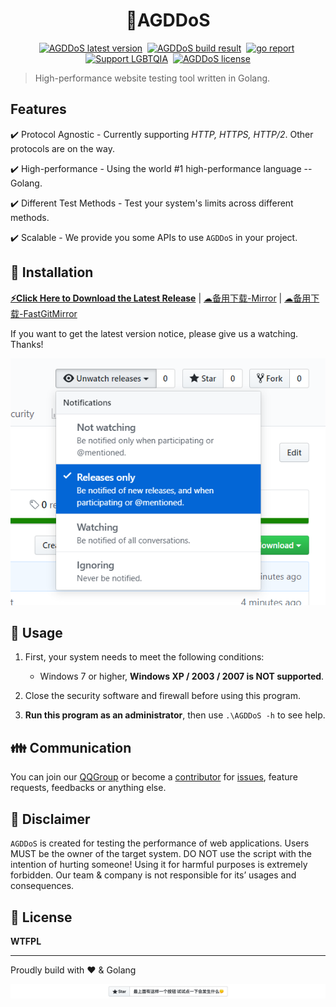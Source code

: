 <!--
[![AGDDoS](https://socialify.git.ci/AGDDoS/AGDDoS/image?description=1&forks=1&issues=1&language=1&logo=https%3A%2F%2Favatars.githubusercontent.com%2Fu%2F63779340&name=1&owner=1&pattern=Circuit%20Board&pulls=1&stargazers=1&theme=Light&cache=600)](https://github.com/AGDDoS/AGDDoS)
[![LGBT-CN](https://img.shields.io/badge/Support-LGBTQIA-FF0000)](https://git.io/JfJiO)
-->
<h1 align="center">📌AGDDoS</h1>

<p align="center">
    <a href="https://github.com/AGDDoS/AGDDoS/releases" target="_blank"><img src="https://img.shields.io/github/v/release/AGDDoS/AGDDoS?color=orange&include_prereleases&logo=github&style=for-the-badge" alt="AGDDoS latest version" /></a>&nbsp;
    <a href="https://github.com/AGDDoS/AGDDoS/actions/workflows/go.yml" target="_blank"><img src="https://img.shields.io/github/workflow/status/AGDDoS/AGDDoS/Go?style=for-the-badge&logo=github" alt="AGDDoS build result" /></a>&nbsp;
    <a href="https://goreportcard.com/report/github.com/AGDDoS/AGDDoS" target="_blank"><img src="https://goreportcard.com/badge/github.com/AGDDoS/AGDDoS?style=for-the-badge&logo=go" alt="go report" /></a>&nbsp;
    <a href="https://github.com/LGBT-CN" target="_blank"><img src="https://img.shields.io/badge/Support-LGBTQIA-FF0000?style=for-the-badge" alt="Support LGBTQIA" /></a>&nbsp;
    <a href="https://github.com/AGDDoS/AGDDoS/blob/master/LICENSE" target="_blank"><img src="https://img.shields.io/badge/LICENSE-WTFPL-orange?style=for-the-badge&logo=none" alt="AGDDoS license" /></a>
</p>

> High-performance website testing tool written in Golang.

## Features
:heavy_check_mark: Protocol Agnostic - Currently supporting *HTTP, HTTPS, HTTP/2*. Other protocols are on the way.

:heavy_check_mark: High-performance - Using the world #1 high-performance language -- Golang.

:heavy_check_mark: Different Test Methods - Test your system's limits across different methods.

:heavy_check_mark: Scalable - We provide you some APIs to use `AGDDoS` in your project.

## 🎈 Installation

**[⚡️Click Here to Download the Latest Release](https://github.com/AGDDoS/AGDDoS/releases/)** | [☁备用下载-Mirror] | [☁备用下载-FastGitMirror]

If you want to get the latest version notice, please give us a watching. Thanks!

![](img/watch_release.png)


## 🔨 Usage

1. First, your system needs to meet the following conditions:

    * Windows 7 or higher, **Windows XP / 2003 / 2007 is NOT supported**.

2. Close the security software and firewall before using this program.

3. **Run this program as an administrator**, then use `.\AGDDoS -h` to see help.

## 👪 Communication

You can join our [QQGroup] or become a [contributor][repo] for [issues], feature requests, feedbacks or anything else. 

## 🍱 Disclaimer

`AGDDoS` is created for testing the performance of web applications.
Users MUST be the owner of the target system.
DO NOT use the script with the intention of hurting someone!
Using it for harmful purposes is extremely forbidden.
Our team & company is not responsible for its’ usages and consequences.

## 📄 License

**WTFPL**

---
Proudly build with :heart: & Golang

[![](img/give_a_star.png)](https://github.com/AGDDoS/AGDDoS)


[☁备用下载-Mirror]: https://index.pig2333.workers.dev/AGDDoS/AGDDoS/releases/
[☁备用下载-FastGitMirror]: https://hub.fastgit.xyz/AGDDoS/AGDDoS/releases/
[QQGroup]: https://jq.qq.com/?_wv=1027&k=OR48TYbJ
[repo]: https://github.com/AGDDoS/AGDDoS/
[issues]: https://github.com/AGDDoS/AGDDoS/issues/new/choose?milestone=2022.6
[购买支持者证书]: https://afdian.net/@xiaozhu2021
